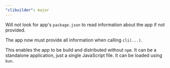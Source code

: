 ```yaml
---
"clibuilder": major
---
```


Will not look for app's `package.json` to read information about the app if not provided.

The app now must provide all information when calling `cli(...)`.

This enables the app to be build and distributed without `npm`.
It can be a standalone application, just a single JavaScript file.
It can be loaded using `bun`.
